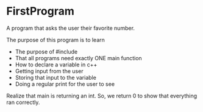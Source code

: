 # FirstProgram

A program that asks the user their favorite number.

The purpose of this program is to learn

* The purpose of #include <iostream>
* That all programs need exactly ONE main function
* How to declare a variable in c++
* Getting input from the user 
* Storing that input to the variable
* Doing a regular print for the user to see

Realize that main is returning an int. So, we return 0 to show that everything ran correctly. 
